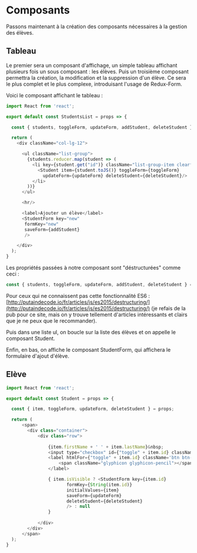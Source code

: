 # Composants

Passons maintenant à la création des composants nécessaires à la gestion des élèves.

## Tableau

Le premier sera un composant d'affichage, un simple tableau affichant plusieurs fois un sous composant : les élèves. Puis un troisième composant permettra la création, la modification et la suppression d'un élève. Ce sera le plus complet et le plus complexe, introduisant l'usage de Redux-Form.

Voici le composant affichant le tableau :

```js
import React from 'react';

export default const StudentsList = props => {

  const { students, toggleForm, updateForm, addStudent, deleteStudent } = props;

  return (
    <div className="col-lg-12">

      <ul className="list-group">
        {students.reducer.map(student => (
          <li key={student.get("id")} className="list-group-item clearfix">
            <Student item={student.toJS()} toggleForm={toggleForm} 
              updateForm={updateForm} deleteStudent={deleteStudent}/>
          </li>
        ))}
      </ul>

      <hr/>

      <label>Ajouter un élève</label>
      <StudentForm key="new"
       formKey="new"
       saveForm={addStudent}
       /> 

    </div>
  );
}
```

Les propriétés passées à notre composant sont "déstructurées" comme ceci :

```js
const { students, toggleForm, updateForm, addStudent, deleteStudent } = props;
```

Pour ceux qui ne connaissent pas cette fonctionnalité ES6 : [http://putaindecode.io/fr/articles/js/es2015/destructuring/](http://putaindecode.io/fr/articles/js/es2015/destructuring/) \(je refais de la pub pour ce site, mais on y trouve tellement d'articles intéressants et clairs que je ne peux que le recommander\).

Puis dans une liste ul, on boucle sur la liste des élèves et on appelle le composant Student.

Enfin, en bas, on affiche le composant StudentForm, qui affichera le formulaire d'ajout d'élève.

## Elève

```js
import React from 'react';

export default const Student = props => {

  const { item, toggleForm, updateForm, deleteStudent } = props;

  return (
      <span>
        <div class="container">
            <div class="row">
            
                {item.firstName + ' ' + item.lastName}&nbsp;
                <input type="checkbox" id={"toggle" + item.id} className="toggle" />
                <label htmlFor={"toggle" + item.id} className='btn btn-primary pull-right margin-bottom-5' onClick={()=>toggleForm(item.id)}>
                    <span className="glyphicon glyphicon-pencil"></span>&nbsp;Editer
                </label>

                { item.isVisible ? <StudentForm key={item.id}
                       formKey={String(item.id)}
                       initialValues={item} 
                       saveForm={updateForm}
                       deleteStudent={deleteStudent}
                       /> : null 
                }
                
            </div>
        </div>
      </span>
  );
}
```



